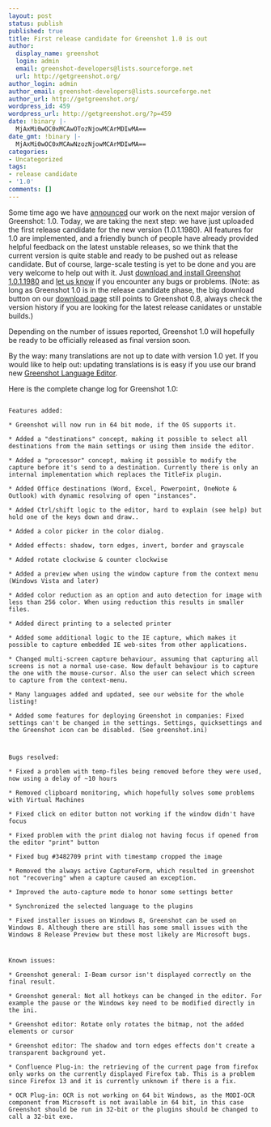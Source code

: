 ```yaml
---
layout: post
status: publish
published: true
title: First release candidate for Greenshot 1.0 is out
author:
  display_name: greenshot
  login: admin
  email: greenshot-developers@lists.sourceforge.net
  url: http://getgreenshot.org/
author_login: admin
author_email: greenshot-developers@lists.sourceforge.net
author_url: http://getgreenshot.org/
wordpress_id: 459
wordpress_url: http://getgreenshot.org/?p=459
date: !binary |-
  MjAxMi0wOC0xMCAwOTozNjowMCArMDIwMA==
date_gmt: !binary |-
  MjAxMi0wOC0xMCAwNzozNjowMCArMDIwMA==
categories:
- Uncategorized
tags:
- release candidate
- '1.0'
comments: []
---
```

<p>Some time ago we have <a href="http://getgreenshot.org/2012/04/17/working-towards-greenshot-1-0/">announced</a> our work on the next major version of Greenshot: 1.0. Today, we are taking the next step: we have just uploaded the first release candidate for the new version (1.0.1.1980). All features for 1.0 are implemented, and a friendly bunch of people have already provided helpful feedback on the latest unstable releases, so we think that the current version is quite stable and ready to be pushed out as release candidate. But of course, large-scale testing is yet to be done and you are very welcome to help out with it. Just <a href="http://getgreenshot.org/version-history/" target="_blank">download and install Greenshot 1.0.1.1980</a> and <a href="http://sourceforge.net/tracker/?group_id=191585&atid=937972&status=1" target="_blank">let us know</a> if you encounter any bugs or problems. (Note: as long as Greenshot 1.0 is in the release candidate phase, the big download button on our <a href="http://getgreenshot.org/downloads/" title="Downloads">download page</a> still points to Greenshot 0.8, always check the version history if you are looking for the latest release canidates or unstable builds.)</p>
<p>Depending on the number of issues reported, Greenshot 1.0 will hopefully be ready to be officially released as final version soon.</p>
<p>By the way: many translations are not up to date with version 1.0 yet. If you would like to help out: updating translations is is easy if you use our brand new <a href="http://getgreenshot.org/2012/08/10/introducing-the-brand-new-greenshot-language-editor-translators-wanted/" title="Introducing the brand new Greenshot Language Editor – translators wanted">Greenshot Language Editor</a>.</p>
<p>Here is the complete change log for Greenshot 1.0:<br />
<code><br />
Features added:<br />
* Greenshot will now run in 64 bit mode, if the OS supports it.<br />
* Added a "destinations" concept, making it possible to select all destinations from the main settings or using them inside the editor.<br />
* Added a "processor" concept, making it possible to modify the capture before it's send to a destination. Currently there is only an internal implementation which replaces the TitleFix plugin.<br />
* Added Office destinations (Word, Excel, Powerpoint, OneNote & Outlook) with dynamic resolving of open "instances".<br />
* Added Ctrl/shift logic to the editor, hard to explain (see help) but hold one of the keys down and draw..<br />
* Added a color picker in the color dialog.<br />
* Added effects: shadow, torn edges, invert, border and grayscale<br />
* Added rotate clockwise & counter clockwise<br />
* Added a preview when using the window capture from the context menu (Windows Vista and later)<br />
* Added color reduction as an option and auto detection for image with less than 256 color. When using reduction this results in smaller files.<br />
* Added direct printing to a selected printer<br />
* Added some additional logic to the IE capture, which makes it possible to capture embedded IE web-sites from other applications.<br />
* Changed multi-screen capture behaviour, assuming that capturing all screens is not a normal use-case. Now default behaviour is to capture the one with the mouse-cursor. Also the user can select which screen to capture from the context-menu.<br />
* Many languages added and updated, see our website for the whole listing!<br />
* Added some features for deploying Greenshot in companies: Fixed settings can't be changed in the settings. Settings, quicksettings and the Greenshot icon can be disabled. (See greenshot.ini)</p>
<p>Bugs resolved:<br />
* Fixed a problem with temp-files being removed before they were used, now using a delay of ~10 hours<br />
* Removed clipboard monitoring, which hopefully solves some problems with Virtual Machines<br />
* Fixed click on editor button not working if the window didn't have focus<br />
* Fixed problem with the print dialog not having focus if opened from the editor "print" button<br />
* Fixed bug #3482709 print with timestamp cropped the image<br />
* Removed the always active CaptureForm, which resulted in greenshot not "recovering" when a capture caused an exception.<br />
* Improved the auto-capture mode to honor some settings better<br />
* Synchronized the selected language to the plugins<br />
* Fixed installer issues on Windows 8, Greenshot can be used on Windows 8. Although there are still has some small issues with the Windows 8 Release Preview but these most likely are Microsoft bugs.</p>
<p>Known issues:<br />
* Greenshot general: I-Beam cursor isn't displayed correctly on the final result.<br />
* Greenshot general: Not all hotkeys can be changed in the editor. For example the pause or the Windows key need to be modified directly in the ini.<br />
* Greenshot editor: Rotate only rotates the bitmap, not the added elements or cursor<br />
* Greenshot editor: The shadow and torn edges effects don't create a transparent background yet.<br />
* Confluence Plug-in: the retrieving of the current page from firefox only works on the currently displayed Firefox tab. This is a problem since Firefox 13 and it is currently unknown if there is a fix.<br />
* OCR Plug-in: OCR is not working on 64 bit Windows, as the MODI-OCR component from Microsoft is not available in 64 bit, in this case Greenshot should be run in 32-bit or the plugins should be changed to call a 32-bit exe.</p>
<p></code></p>
